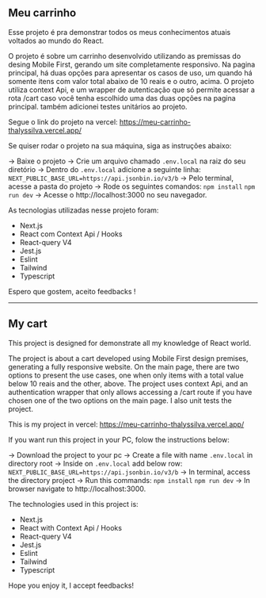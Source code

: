 
## Meu carrinho

Esse projeto é pra demonstrar todos os meus conhecimentos atuais voltados ao mundo do React.

O projeto é sobre um carrinho desenvolvido utilizando as premissas do desing Mobile First, gerando um site completamente responsivo. Na pagina principal, há duas opções para apresentar os casos de uso, um quando há somente itens com valor total abaixo de 10 reais e o outro, acima. O projeto utiliza context Api, e um wrapper de autenticação que só permite acessar a rota /cart caso você tenha escolhido uma das duas opções na pagina principal. também adicionei testes unitários ao projeto.


Segue o link do projeto na vercel: https://meu-carrinho-thalyssilva.vercel.app/


Se quiser rodar o projeto na sua máquina, siga as instruções abaixo:

-> Baixe o projeto
-> Crie um arquivo chamado `.env.local` na raiz do seu diretório
-> Dentro do `.env.local` adicione a seguinte linha: `NEXT_PUBLIC_BASE_URL=https://api.jsonbin.io/v3/b`
-> Pelo terminal, acesse a pasta do projeto
-> Rode os seguintes comandos:
`npm install`
`npm run dev`
-> Acesse o  http://localhost:3000 no seu navegador.



As tecnologias utilizadas nesse projeto foram:
* Next.js
* React com Context Api / Hooks
* React-query V4
* Jest.js
* Eslint
* Tailwind
* Typescript



Espero que gostem, aceito feedbacks !

---

## My cart

This project is designed for  demonstrate all my knowledge of React world.

The project is about a cart developed using Mobile First design premises, generating a fully responsive website. On the main page, there are two options to present the use cases, one when only items with a total value below 10 reais and the other, above. The project uses context Api, and an authentication wrapper that only allows accessing a /cart route if you have chosen one of the two options on the main page. I also unit tests the project.


This is my project in vercel: https://meu-carrinho-thalyssilva.vercel.app/


If you want run this project in your PC, folow the instructions below:

-> Download the project to your pc
-> Create a file with name `.env.local` in directory root
-> Inside on `.env.local` add below row: `NEXT_PUBLIC_BASE_URL=https://api.jsonbin.io/v3/b`
-> In terminal, access the directory project
-> Run this commands:
`npm install`
`npm run dev`
-> In browser navigate to http://localhost:3000.



The technologies used in this project is:
* Next.js
* React with Context Api / Hooks
* React-query V4
* Jest.js
* Eslint
* Tailwind
* Typescript

Hope you enjoy it, I accept feedbacks!


